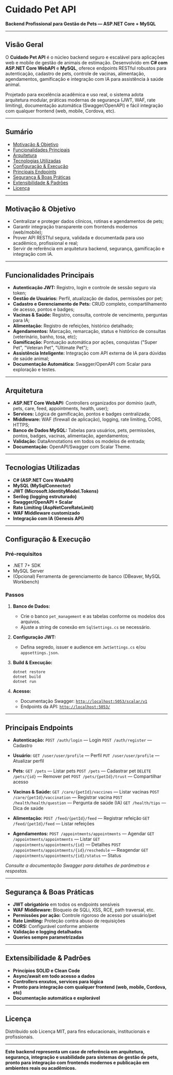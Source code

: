 # Cuidado Pet API
**Backend Profissional para Gestão de Pets — ASP.NET Core + MySQL**

---

## Visão Geral

O **Cuidado Pet API** é o núcleo backend seguro e escalável para aplicações web e mobile de gestão de animais de estimação. Desenvolvido em **C# com ASP.NET Core WebAPI** e **MySQL**, oferece endpoints RESTful robustos para autenticação, cadastro de pets, controle de vacinas, alimentação, agendamentos, gamificação e integração com IA para assistência à saúde animal.

Projetado para excelência acadêmica e uso real, o sistema adota arquitetura modular, práticas modernas de segurança (JWT, WAF, rate limiting), documentação automática (Swagger/OpenAPI) e fácil integração com qualquer frontend (web, mobile, Cordova, etc).

---

## Sumário

- [Motivação & Objetivo](#motivação--objetivo)
- [Funcionalidades Principais](#funcionalidades-principais)
- [Arquitetura](#arquitetura)
- [Tecnologias Utilizadas](#tecnologias-utilizadas)
- [Configuração & Execução](#configuração--execução)
- [Principais Endpoints](#principais-endpoints)
- [Segurança & Boas Práticas](#segurança--boas-práticas)
- [Extensibilidade & Padrões](#extensibilidade--padrões)
- [Licença](#licença)

---

## Motivação & Objetivo

- Centralizar e proteger dados clínicos, rotinas e agendamentos de pets;
- Garantir integração transparente com frontends modernos (web/mobile);
- Prover API RESTful segura, validada e documentada para uso acadêmico, profissional e real;
- Servir de referência em arquitetura backend, segurança, gamificação e integração com IA.

---

## Funcionalidades Principais

- **Autenticação JWT:**
  Registro, login e controle de sessão seguro via token;
- **Gestão de Usuários:**
  Perfil, atualização de dados, permissões por pet;
- **Cadastro e Gerenciamento de Pets:**
  CRUD completo, compartilhamento de acesso, pontos e badges;
- **Vacinas & Saúde:**
  Registro, consulta, controle de vencimento, perguntas para IA;
- **Alimentação:**
  Registro de refeições, histórico detalhado;
- **Agendamentos:**
  Marcação, remarcação, status e histórico de consultas (veterinário, banho, tosa, etc);
- **Gamificação:**
  Pontuação automática por ações, conquistas ("Super Pet", "Veteran Pet", "Ultimate Pet");
- **Assistência Inteligente:**
  Integração com API externa de IA para dúvidas de saúde animal;
- **Documentação Automática:**
  Swagger/OpenAPI com Scalar para exploração e testes.

---

## Arquitetura

- **ASP.NET Core WebAPI:**
  Controllers organizados por domínio (auth, pets, care, feed, appointments, health, user);
- **Services:**
  Lógica de gamificação, pontos e badges centralizada;
- **Middleware:**
  WAF (firewall de aplicação), logging, rate limiting, CORS, HTTPS;
- **Banco de Dados MySQL:**
  Tabelas para usuários, pets, permissões, pontos, badges, vacinas, alimentação, agendamentos;
- **Validação:**
  DataAnnotations em todos os modelos de entrada;
- **Documentação:**
  OpenAPI/Swagger com Scalar Theme.

---

## Tecnologias Utilizadas

- **C# (ASP.NET Core WebAPI)**
- **MySQL (MySqlConnector)**
- **JWT (Microsoft.IdentityModel.Tokens)**
- **Serilog (logging estruturado)**
- **Swagger/OpenAPI + Scalar**
- **Rate Limiting (AspNetCoreRateLimit)**
- **WAF Middleware customizado**
- **Integração com IA (Genesis API)**

---

## Configuração & Execução

### Pré-requisitos

- .NET 7+ SDK
- MySQL Server
- (Opcional) Ferramenta de gerenciamento de banco (DBeaver, MySQL Workbench)

### Passos

1. **Banco de Dados:**
    - Crie o banco `pet_management` e as tabelas conforme os modelos dos arquivos.
    - Ajuste a string de conexão em `SqlSettings.cs` se necessário.

2. **Configuração JWT:**
    - Defina segredo, issuer e audience em `JwtSettings.cs` e/ou `appsettings.json`.

3. **Build & Execução:**
    ```bash
    dotnet restore
    dotnet build
    dotnet run
    ```

4. **Acesso:**
    - Documentação Swagger: [`http://localhost:5053/scalar/v1`](http://localhost:5053/scalar/v1)
    - Endpoints da API: [`http://localhost:5053/`](http://localhost:5053/)

---

## Principais Endpoints

- **Autenticação:**
  `POST /auth/login` — Login
  `POST /auth/register` — Cadastro

- **Usuário:**
  `GET /user/user/profile` — Perfil
  `PUT /user/user/profile` — Atualizar perfil

- **Pets:**
  `GET /pets` — Listar pets
  `POST /pets` — Cadastrar pet
  `DELETE /pets/{id}` — Remover pet
  `POST /pets/{petId}/trust` — Compartilhar acesso

- **Vacinas & Saúde:**
  `GET /care/{petId}/vaccines` — Listar vacinas
  `POST /care/{petId}/vaccination` — Registrar vacina
  `POST /health/health/question` — Pergunta de saúde (IA)
  `GET /health/tips` — Dica de saúde

- **Alimentação:**
  `POST /feed/{petId}/feed` — Registrar refeição
  `GET /feed/{petId}/feed` — Listar refeições

- **Agendamentos:**
  `POST /appointments/appointments` — Agendar
  `GET /appointments/appointments` — Listar
  `GET /appointments/appointments/{id}` — Detalhes
  `POST /appointments/appointments/{id}/reschedule` — Reagendar
  `GET /appointments/appointments/{id}/status` — Status

*Consulte a documentação Swagger para detalhes de parâmetros e respostas.*

---

## Segurança & Boas Práticas

- **JWT obrigatório** em todos os endpoints sensíveis
- **WAF Middleware:** Bloqueio de SQLi, XSS, RCE, path traversal, etc.
- **Permissões por ação:** Controle rigoroso de acesso por usuário/pet
- **Rate Limiting:** Proteção contra abuso de requisições
- **CORS:** Configurável conforme ambiente
- **Validação e logging detalhados**
- **Queries sempre parametrizadas**

---

## Extensibilidade & Padrões

- **Princípios SOLID e Clean Code**
- **Async/await em todo acesso a dados**
- **Controllers enxutos, services para lógica**
- **Pronto para integração com qualquer frontend (web, mobile, Cordova, etc)**
- **Documentação automática e explorável**

---


## Licença

Distribuído sob Licença MIT, para fins educacionais, institucionais e profissionais.

---

**Este backend representa um case de referência em arquitetura, segurança, integração e usabilidade para sistemas de gestão de pets, pronto para integração com frontends modernos e publicação em ambientes reais ou acadêmicos.**
